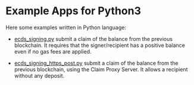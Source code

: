# Example Apps for Python3

Here some examples written in Python language:

- [ecds_signing.py](ecds_signing.py) submit a claim of the balance from the previous blockchain. It requires that the signer/recipient has a positive balance even if no gas fees are applied.  

- [ecds_signing_https_post.py](ecds_signing.py) submit a claim of the balance from the previous blockchain, using the Claim Proxy Server. It allows a recipient without any deposit.  






